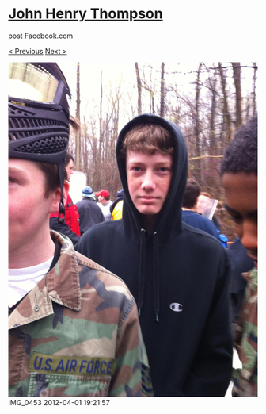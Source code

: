 # [John Henry Thompson](../README.md)
post Facebook.com

[< Previous](2012-04-01-11.md) [Next >](2012-04-01-13.md)

[![](../media/2012-04-01/Paintball-14th-B-day-IMG_0453.jpg)](../README.md)
IMG_0453
2012-04-01 19:21:57